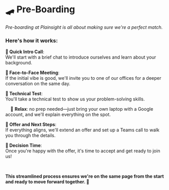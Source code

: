 # 🛹 Pre-Boarding 
<p align="left"><em>Pre-boarding at Plainsight is all about making sure we're a perfect match.</em></p>


### Here's how it works:
**🚀 Quick Intro Call**:  
We'll start with a brief chat to introduce ourselves and learn about your background.

**🚀 Face-to-Face Meeting**:  
If the initial vibe is good, we'll invite you to one of our offices for a deeper conversation on the same day.

**🚀 Technical Test**:  
You'll take a technical test to show us your problem-solving skills.

&nbsp;&nbsp;&nbsp;&nbsp;🧘 **Relax**: no prep needed—just bring your own laptop with a Google account, and we'll explain everything on the spot.


**🚀 Offer and Next Steps**:  
If everything aligns, we'll extend an offer and set up a Teams call to walk you through the details.

**🚀 Decision Time**:  
Once you're happy with the offer, it's time to accept and get ready to join us!

<br>

**This streamlined process ensures we're on the same page from the start and ready to move forward together. 🙌**



